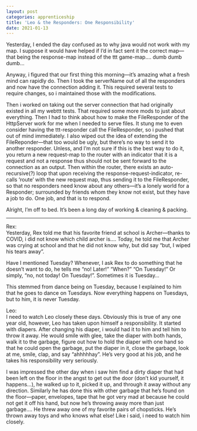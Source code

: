```yaml
---
layout: post 
categories: apprenticeship
title: 'Leo & the Responders: One Responsibility'
date: 2021-01-13
---
```


Yesterday, I ended the day confused as to why java would not work with my map.  I suppose it would have helped if I’d in fact sent it the correct map—that being the response-map instead of the ttt game-map…. dumb dumb dumb…

Anyway, i figured that our first thing this morning—it’s amazing what a fresh mind can rapidly do.  Then I took the serverName out of all the responders and now have the connection adding it.  This required several tests to require changes, so i maintained those with the modifications.  

Then i worked on taking out the server connection that had originally existed in all my webttt tests.  That required some more mods to just about everything.  Then I had to think about how to make the FileResponder of the HttpServer work for me when I needed to serve files.  It stung me to even consider having the ttt-responder call the FileResponder, so i pushed that out of mind immediately.  I also wiped out the idea of extending the FileReponder—that too would be ugly, but there’s no way to send it to another responder.  Unless, and I’m not sure if this is the best way to do it, you return a new request-map to the router with an indicator that it is a request and not a response thus should not be sent forward to the connection as an output.  Then within the router, there exists an auto-recursive(?) loop that upon receiving the response-request-indicator, re-calls ‘route’ with the new request map, thus sending it to the FileResponder, so that no responders need know about any others—it’s a lonely world for a Responder; surrounded by friends whom they know not exist, but they have a job to do.  One job, and that is to respond.

Alright, I’m off to bed.  It’s been a long day of working & cleaning & packing.

***

Rex:  
Yesterday, Rex told me that his favorite friend at school is Archer—thanks to COVID, i did not know which child archer is…. Today, he told me that Archer was crying at school and that he did not know why, but did say “but, I wiped his tears away”.  

Have I mentioned Tuesday?  Whenever, I ask Rex to do something that he doesn’t want to do, he tells me “no!  Later!”  “When?” “On Tuesday!”  Or simply, “no, not today!  On Tuesday!”.   Sometimes it is Tuesday…

This stemmed from dance being on Tuesday, because I explained to him that he goes to dance on Tuesdays.  Now everything happens on Tuesdays, but to him, it is never Tuesday.  

Leo:  
I need to watch Leo closely these days.  Obviously this is true of any one year old, however, Leo has taken upon himself a responsibility.  It started with diapers.  After changing his diaper, i would had it to him and tell him to throw it away.  He would smile with glee, take the diaper with both hands, walk it to the garbage, figure out how to hold the diaper with one hand so that he could open the garbage, put the diaper in it, close the garbage, look at me, smile, clap, and say “ahhhhhay”.  He’s very good at his job, and he takes his responsibility very seriously.  

I was impressed the other day when i saw him find a dirty diaper that had been left on the floor in the angst to get out the door (don’t kid yourself, it happens…), he walked up to it, picked it up, and through it away without any direction.  Similarly he has done this with other garbage that he’s found on the floor—paper, envelopes, tape that he got very mad at because he could not get it off his hand, but now he’s throwing away more than just garbage…. He threw away one of my favorite pairs of chopsticks.  He’s thrown away toys and who knows what else!  Like i said, i need to watch him closely.  

